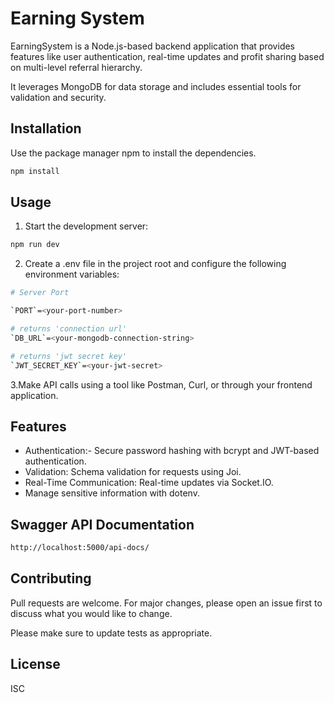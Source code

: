 # Earning System

EarningSystem is a Node.js-based backend application that provides features like user authentication, real-time updates and profit sharing based on multi-level referral hierarchy. 

It leverages MongoDB for data storage and includes essential tools for validation and security.

## Installation

Use the package manager npm to install the dependencies.

```bash
npm install
```

## Usage
1. Start the development server:

```bash
npm run dev

```
2. Create a .env file in the project root and configure the following environment variables:
```bash
# Server Port

`PORT`=<your-port-number>

# returns 'connection url'
`DB_URL`=<your-mongodb-connection-string>

# returns 'jwt secret key'
`JWT_SECRET_KEY`=<your-jwt-secret>
```
3.Make API calls using a tool like Postman, Curl, or through your frontend application.
## Features
- Authentication:-  Secure password hashing with bcrypt and JWT-based authentication.
- Validation: Schema validation for requests using Joi.
- Real-Time Communication: Real-time updates via Socket.IO.
- Manage sensitive information with dotenv.
## Swagger API Documentation
```bash
http://localhost:5000/api-docs/
```
## Contributing
Pull requests are welcome. For major changes, please open an issue first to discuss what you would like to change.

Please make sure to update tests as appropriate.

## License

ISC
